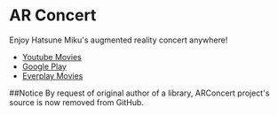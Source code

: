 AR Concert
=
Enjoy Hatsune Miku's augmented reality concert anywhere!
- [Youtube Movies](https://www.youtube.com/watch?v=RSKH0sftlu0&list=PLJmJ59u_32kQ4R5lmj2CGc6xXVkV3EHhE&index=1)
- [Google Play](https://play.google.com/store/apps/details?id=com.lsm1987.ARConcert)
- [Everplay Movies](https://everyplay.com/ar-concert/videos)

##Notice
By request of original author of a library, ARConcert project's source is now removed from GitHub.
